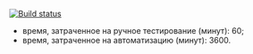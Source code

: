 [![Build status](https://ci.appveyor.com/api/projects/status/lptcn8jhatyphplm?svg=true)](https://ci.appveyor.com/project/KozlovskyS/hw-autotest-5-patterns-2)

 * время, затраченное на ручное тестирование (минут): 60;
 * время, затраченное на автоматизацию (минут): 3600.